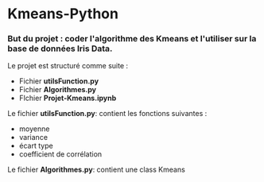 # Kmeans-Python

### But du projet : coder l'algorithme des Kmeans et l'utiliser sur la base de données Iris Data.
 
Le projet est structuré comme suite :
* Fichier __utilsFunction.py__
* Fichier __Algorithmes.py__
* FIchier __Projet-Kmeans.ipynb__

Le fichier __utilsFunction.py__: contient les fonctions suivantes :

* moyenne
* variance
* écart type
* coefficient de corrélation

Le fichier __Algorithmes.py__: contient une class Kmeans
  
